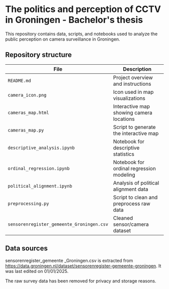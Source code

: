 # The politics and perception of CCTV in Groningen - Bachelor's thesis
This repository contains data, scripts, and notebooks used to analyze the public perception on camera surveillance in Groningen. 

## Repository structure
| File                                      | Description                              |
| ----------------------------------------- | ---------------------------------------- |
| `README.md`                               | Project overview and instructions        |
| `camera_icon.png`                         | Icon used in map visualizations          |
| `cameras_map.html`                        | Interactive map showing camera locations |
| `cameras_map.py`                          | Script to generate the interactive map   |
| `descriptive_analysis.ipynb`              | Notebook for descriptive statistics      |
| `ordinal_regression.ipynb`                | Notebook for ordinal regression modeling |
| `political_alignment.ipynb`               | Analysis of political alignment data     |
| `preprocessing.py`                        | Script to clean and preprocess raw data  |
| `sensorenregister_gemeente_Groningen.csv` | Cleaned sensor/camera dataset            |


## Data sources
sensorenregister_gemeente _Groningen.csv is extracted from https://data.groningen.nl/dataset/sensorenregister-gemeente-groningen. It was last edited on 01/01/2025.

The raw survey data has been removed for privacy and storage reasons.
